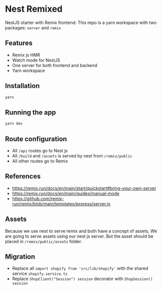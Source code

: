 # Nest Remixed

NestJS starter with Remix frontend. This repo is a yarn workspace with two packages: `server` and `remix`

## Features

- Remix js HMR
- Watch mode for NestJS
- One server for both frontend and backend
- Yarn workspace

## Installation

```bash
yarn
```

## Running the app

```bash
yarn dev
```

## Route configuration

- All `/api` routes go to Nest js
- All `/build` and `/assets` is served by nest from `/remix/public`
- All other routes go to Remix

## References

- https://remix.run/docs/en/main/start/quickstart#bring-your-own-server
- https://remix.run/docs/en/main/guides/manual-mode
- https://github.com/remix-run/remix/blob/main/templates/express/server.js

## Assets

Because we use nest to serve remix and both have a concept of assets, We are going to serve assets using our nest js server. But the asset should be placed in `/remix/public/assets` folder.

## Migration

- Replace all `import shopify from 'src/lib/shopify'` with the shared service `shopify.service.ts`
- Replace `ShopClient("Session") session` decorator with `ShopSession() session`
